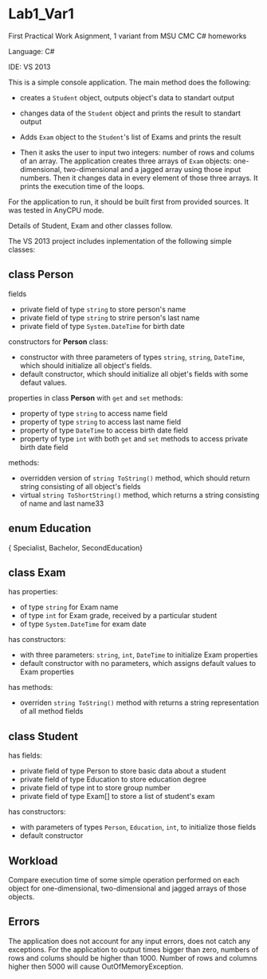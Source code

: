 # Lab1_Var1

First Practical Work Asignment, 1 variant from MSU CMC C# homeworks

Language: C#

IDE: VS 2013

This is a simple console application.
The main method does the following:

* creates a `Student` object, outputs object's data to standart output
* changes data of the `Student` object and prints the result to standart output
* Adds `Exam` object to the `Student`'s list of Exams and prints the result

* Then it asks the user to input two integers: number of rows and colums of an array.
The application creates three arrays of `Exam` objects: one-dimensional, two-dimensional and a jagged array using those input numbers.
Then it changes data in every element of those three arrays.
It prints the execution time of the loops.

For the application to run, it should be built first from provided sources. It was tested in AnyCPU mode.

Details of Student, Exam and other classes follow.

The VS 2013 project includes inplementation of the following simple classes:

## class **Person**
fields
* private field of type `string` to store person's name
* private field of type `string` to strire person's last name
* private field of type `System.DateTime` for birth date

constructors for **Person** class:
* constructor with three parameters of types `string`, `string`, `DateTime`,
  which should initialize all object's fields.
* default constructor, which should initialize all objet's fields with some defaut values.

properties in class **Person** with `get` and `set` methods:
* property of type `string` to access name field
* property of type `string` to access last name field
* property of type `DateTime` to access birth date field
* property of type `int` with both `get` and `set` methods to access private birth date field

methods:
* overridden version of `string ToString()` method, which should return string consisting of all object's fields
* virtual `string ToShortString()` method, which returns a string consisting of name and last name33

## enum Education
{ Specialist, Bachelor, SecondEducation}

## class Exam

has properties:
* of type `string` for Exam name
* of type `int` for Exam grade, received by a particular student
* of type `System.DateTime` for exam date

has constructors:
* with three parameters: `string`, `int`, `DateTime` to initialize Exam properties
* default constructor with no parameters, which assigns default values to Exam properties

has methods:
* overriden `string ToString()` method with returns a string representation of all method fields

## class Student

has fields:
* private field of type Person to store basic data about a student
* private field of type Education to store education degree
* private field of type int to store group number
* private field of type Exam[] to store a list of student's exam

has constructors:
* with parameters of types `Person`, `Education`, `int`, to initialize those fields
* default constructor

## Workload

Compare execution time of some simple operation performed on each object for one-dimensional, two-dimensional and jagged arrays of those objects.

## Errors

The application does not account for any input errors, does not catch any exceptions.
For the application to output times bigger than zero, numbers of rows and colums should be higher than 1000.
Number of rows and columns higher then 5000 will cause OutOfMemoryException.
